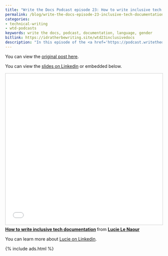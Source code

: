 ```yaml
---
title: "Write the Docs Podcast episode 23: How to write inclusive tech documentation, by Lucie Le Naour"
permalink: /blog/write-the-docs-episode-23-inclusive-tech-documentation/
categories:
- technical-writing
- wtd-podcasts
keywords: write the docs, podcast, documentation, language, gender
bitlink: https://idratherbewriting.site/wtd23inclusivedocs
description: "In this episode of the <a href='https://podcast.writethedocs.org'>Write the Docs podcast</a>, rather than the usual roundtable discussion, we provide a recording of a <a href='https://www.meetup.com/Write-The-Docs-Berlin/'>WTD Berlin</a> presentation by Lucie Le Naour on how to write inclusive tech documentation. Inclusive documentation takes into account all users, regardless of their gender, culture, or abilities. It uses language that treats different types of people fairly and equally, acknowledging that the words you choose matter in the connotations and attitudes they convey. This presentation was recorded on August 19, 2019 in Berlin."
---
```


You can view the [original post here](https://podcast.writethedocs.org/2019/09/09/writing-inclusive-tech-documentation).

You can view the [slides on Linkedin](https://www.slideshare.net/LucieLeNaour/how-to-write-inclusive-tech-documentation) or embedded below.

<iframe src="//www.slideshare.net/slideshow/embed_code/key/7Vd9BnR649b9VA" width="595" height="485" frameborder="0" marginwidth="0" marginheight="0" scrolling="no" style="border:1px solid #CCC; border-width:1px; margin-bottom:5px; max-width: 100%;" allowfullscreen> </iframe> <div style="margin-bottom:5px"> <strong> <a href="//www.slideshare.net/LucieLeNaour/how-to-write-inclusive-tech-documentation" title="How to write inclusive tech documentation" target="_blank">How to write inclusive tech documentation</a> </strong> from <strong><a href="https://www.slideshare.net/LucieLeNaour" target="_blank">Lucie Le Naour</a></strong> </div>

You can learn more about [Lucie on Linkedin](https://www.linkedin.com/in/lucie-le-naour-97750822/).

{% include ads.html %}
